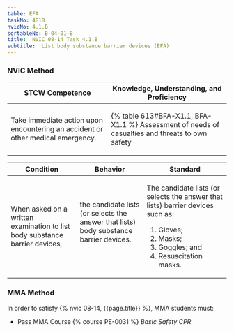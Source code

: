 ```yaml
---
table: EFA
taskNo: 4B1B
nvicNo: 4.1.B 
sortableNo: B-04-01-B
title:  NVIC 08-14 Task 4.1.B 
subtitle:  List body substance barrier devices (EFA)
---
```






### NVIC Method

<a style="display:none;" onclick="togglevisibility('nvic_methods')" >Show NVIC method.</a>

<div id='nvic_methods' class='show'>

<table>
<thead>
<tr>
<th class='forty'> STCW Competence </th>
<th class='sixty'> Knowledge, Understanding, and Proficiency </th>
</tr>
</thead>

<tbody>
<tr><td markdown='1'>

Take immediate action upon encountering an accident or other medical emergency.

</td><td markdown='1'>

{% table 613#BFA-X1.1, BFA-X1.1 %} Assessment of needs of casualties and threats to own safety

</td></tr>


</tbody>
</table>


<table>
<thead>
<tr><th class='twenty'>  Condition </th><th class='twenty'> Behavior </th><th  class='sixty'>Standard </th></tr>
</thead>
<tbody >



<tr><td markdown='1'>

When asked on a written examination to list body substance barrier devices,

</td><td markdown='1'>

the candidate lists (or selects the answer that lists) body substance barrier devices.

<br>

<div class="tooltip" markdown='1'>



</div>


</td><td markdown='1'>

The candidate lists (or selects the answer that lists) barrier devices such as:
 
1.  Gloves; 
2.  Masks; 
3.  Goggles; and 
4.  Resuscitation masks.

</td></tr>
</tbody>
</table>
</div>


### MMA Method

In order to satisfy  {% nvic 08-14, {{page.title}}  %}, MMA students must:

* Pass MMA Course {% course PE-0031 %}  *Basic Safety CPR*